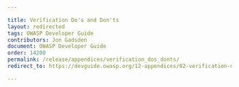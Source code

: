 ```yaml
---

title: Verification Do's and Don'ts
layout: redirected
tags: OWASP Developer Guide
contributors: Jon Gadsden
document: OWASP Developer Guide
order: 14200
permalink: /release/appendices/verification_dos_donts/
redirect_to: https://devguide.owasp.org/12-appendices/02-verification-dos-donts/

---
```

